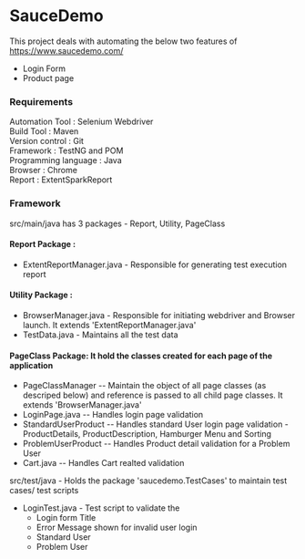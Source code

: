 # SauceDemo
This project deals with automating the below two features of https://www.saucedemo.com/
- Login Form 
- Product page

### Requirements
Automation Tool : Selenium Webdriver<br/>
Build Tool : Maven<br/>
Version control : Git<br/>
Framework : TestNG and POM<br/>
Programming language : Java<br/>
Browser : Chrome<br/>
Report : ExtentSparkReport

### Framework
src/main/java has 3 packages - Report, Utility, PageClass <br/>
#### Report Package :
- ExtentReportManager.java - Responsible for generating test execution report <br/>
#### Utility Package : 
- BrowserManager.java - Responsible for initiating webdriver and Browser launch. It extends 'ExtentReportManager.java'
- TestData.java - Maintains all the test data <br/>
#### PageClass Package: It hold the classes created for each page of the application
- PageClassManager -- Maintain the object of all page classes (as descriped below) and reference is passed to all child page classes. It extends 'BrowserManager.java'
- LoginPage.java -- Handles login page validation
- StandardUserProduct -- Handles standard User login page validation - ProductDetails, ProductDescription, Hamburger Menu and Sorting
- ProblemUserProduct -- Handles Product detail validation for a Problem User
- Cart.java -- Handles Cart realted validation <br/>

src/test/java - Holds the package 'saucedemo.TestCases' to maintain test cases/ test scripts
- LoginTest.java - Test script to validate the
    - Login form Title
    - Error Message shown for invalid user login
    - Standard User 
    - Problem User
